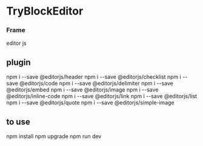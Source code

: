 # TryBlockEditor

### Frame
editor js

## plugin
npm i --save @editorjs/header
npm i --save @editorjs/checklist
npm i --save @editorjs/code
npm i --save @editorjs/delimiter
npm i --save @editorjs/embed
npm i --save @editorjs/image
npm i --save @editorjs/inline-code
npm i --save @editorjs/link
npm i --save @editorjs/list
npm i --save @editorjs/quote
npm i --save @editorjs/simple-image

## to use
npm install
npm upgrade
npm run dev
